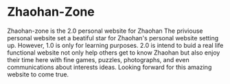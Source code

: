 # Zhaohan-Zone
Zhaohan-zone is the 2.0 personal website for Zhaohan
The priviouse personal website set a beatiful star for Zhaohan's personal website setting up.
However, 1.0 is only for learning purposes. 2.0 is intend to buid a real life functional website not only help others get to know Zhaohan but also enjoy their time here with fine games, puzzles, photographs, and even communications about interests ideas.
Looking forward for this amazing website to come true.
